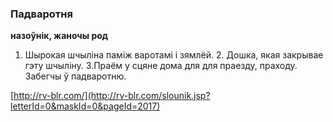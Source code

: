 ### Падваротня
**назоўнік, жаночы род**

1. Шырокая шчыліна паміж варотамі і зямлёй. 2. Дошка, якая закрывае гэту шчыліну. 3.Праём у сцяне дома для для праезду, праходу. Забегчы ў падваротню.

<a rel="author">[http://rv-blr.com/](http://rv-blr.com/slounik.jsp?letterId=0&maskId=0&pageId=2017)</a>
